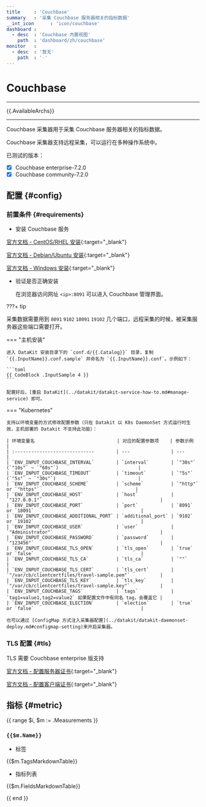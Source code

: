 ```yaml
---
title     : 'Couchbase'
summary   : '采集 Couchbase 服务器相关的指标数据'
__int_icon      : 'icon/couchbase'
dashboard :
  - desc  : 'Couchbase 内置视图'
    path  : 'dashboard/zh/couchbase'
monitor   :
  - desc  : '暂无'
    path  : '-'
---
```


<!-- markdownlint-disable MD025 -->
# Couchbase
<!-- markdownlint-enable -->
---

{{.AvailableArchs}}

---

Couchbase 采集器用于采集 Couchbase 服务器相关的指标数据。

Couchbase 采集器支持远程采集，可以运行在多种操作系统中。

已测试的版本：

- [x] Couchbase enterprise-7.2.0
- [x] Couchbase community-7.2.0

## 配置 {#config}

### 前置条件 {#requirements}

- 安装 Couchbase 服务
  
[官方文档 - CentOS/RHEL 安装](https://docs.couchbase.com/server/current/install/install-intro.html){:target="_blank"}

[官方文档 - Debian/Ubuntu 安装](https://docs.couchbase.com/server/current/install/ubuntu-debian-install.html){:target="_blank"}

[官方文档 - Windows 安装](https://docs.couchbase.com/server/current/install/install-package-windows.html){:target="_blank"}

- 验证是否正确安装

  在浏览器访问网址 `<ip>:8091` 可以进入 Couchbase 管理界面。

???+ tip

  采集数据需要用到 `8091` `9102` `18091` `19102` 几个端口，远程采集的时候，被采集服务器这些端口需要打开。

<!-- markdownlint-disable MD046 -->
=== "主机安装"

    进入 DataKit 安装目录下的 `conf.d/{{.Catalog}}` 目录，复制 `{{.InputName}}.conf.sample` 并命名为 `{{.InputName}}.conf`。示例如下：
    
    ```toml
    {{ CodeBlock .InputSample 4 }}
    ```

    配置好后，[重启 DataKit](../datakit/datakit-service-how-to.md#manage-service) 即可。

=== "Kubernetes"

    支持以环境变量的方式修改配置参数（只在 Datakit 以 K8s DaemonSet 方式运行时生效，主机部署的 Datakit 不支持此功能）：

    | 环境变量名                              | 对应的配置参数项    | 参数示例                                                 |
    | :-----------------------------        | ---               | ---                                                     |
    | `ENV_INPUT_COUCHBASE_INTERVAL`        | `interval`        | `"30s"` (`"10s"` ~ `"60s"`)                             |
    | `ENV_INPUT_COUCHBASE_TIMEOUT`         | `timeout`         | `"5s"`  (`"5s"` ~ `"30s"`)                              |
    | `ENV_INPUT_COUCHBASE_SCHEME`          | `scheme`          | `"http"` or `"https"`                                   |
    | `ENV_INPUT_COUCHBASE_HOST`            | `host`            | `"127.0.0.1"`                                           |
    | `ENV_INPUT_COUCHBASE_PORT`            | `port`            | `8091` or `18091`                                       |
    | `ENV_INPUT_COUCHBASE_ADDITIONAL_PORT` | `additional_port` | `9102` or `19102`                                       |
    | `ENV_INPUT_COUCHBASE_USER`            | `user`            | `"Administrator"`                                       |
    | `ENV_INPUT_COUCHBASE_PASSWORD`        | `password`        | `"123456"`                                              |
    | `ENV_INPUT_COUCHBASE_TLS_OPEN`        | `tls_open`        | `true` or `false`                                       |
    | `ENV_INPUT_COUCHBASE_TLS_CA`          | `tls_ca`          | `""`                                                    |
    | `ENV_INPUT_COUCHBASE_TLS_CERT`        | `tls_cert`        | `"/var/cb/clientcertfiles/travel-sample.pem"`           |
    | `ENV_INPUT_COUCHBASE_TLS_KEY`         | `tls_key`         | `"/var/cb/clientcertfiles/travel-sample.key"`           |
    | `ENV_INPUT_COUCHBASE_TAGS`            | `tags`            | `tag1=value1,tag2=value2` 如果配置文件中有同名 tag，会覆盖它 |
    | `ENV_INPUT_COUCHBASE_ELECTION`        | `election`        | `true` or `false`                                       |

    也可以通过 [ConfigMap 方式注入采集器配置](../datakit/datakit-daemonset-deploy.md#configmap-setting)来开启采集器。

<!-- markdownlint-enable -->

### TLS 配置 {#tls}

TLS 需要 Couchbase enterprise 版支持

[官方文档 - 配置服务器证书](https://docs.couchbase.com/server/current/manage/manage-security/configure-server-certificates.html){:target="_blank"}

[官方文档 - 配置客户端证书](https://docs.couchbase.com/server/current/manage/manage-security/configure-client-certificates.html){:target="_blank"}

## 指标 {#metric}

{{ range $i, $m := .Measurements }}

### `{{$m.Name}}`

- 标签

{{$m.TagsMarkdownTable}}

- 指标列表

{{$m.FieldsMarkdownTable}}

{{ end }}
